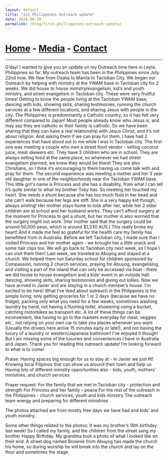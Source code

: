 ```yaml
---
layout: default
title: "1st Philippines Outreach update"
date: 2024-08-20
permalink: /blog/first-phillippines-outreach-update/
---
```

# [Home](/) - [Media](/media.html) - [Contact](/contact.html)
---
<div id="imageGallery"></div>

<script>
$(document).ready(function() {
  $('[data-fancybox="gallery"]').fancybox({
    loop: true, // Enable infinite loop (circular navigation)
    buttons: [
      "zoom",
      "slideShow",
      "fullScreen",
      "thumbs",
      "close"
    ],
    animationEffect: "fade", // Transition effect
    transitionDuration: 500, // Duration of the transition
    keyboard: true // Enable keyboard navigation (arrows)
  });
});

    // Array of image file names (replace with your actual file names)
    var imageFiles = ["image1.jpg", "image2.jpg", "image3.jpg", "image4.jpg", "image5.jpg", "image6.jpg", "image7.jpg", "image8.jpg", "image9.jpg", "image10.jpg", "image11.jpg", "image12.jpg", "image13.jpg", "image14.jpg", "image15.jpg", "image16.jpg", "image17.jpg", "image18.jpg", "image19.jpg", "image20.jpg", "image21.jpg", "image22.jpg", "image23.jpg", "image24.jpg", "image25.jpg", "image26.jpg", "image27.jpg", "image28.jpg"]; // Add more as needed

    // Reference to the gallery container
    var galleryContainer = document.getElementById('imageGallery');

    // Loop through image files and generate HTML
    imageFiles.forEach(function(fileName) {
        var imagePath = 'https://raw.githubusercontent.com/to3b/cranesntrains/main/_posts/week-12/' + fileName; // Adjust the path as necessary
        var caption = 'Image ' + fileName; // You can set dynamic captions here
        
        // Create <a> tag for each image
        var link = document.createElement('a');
        link.href = imagePath;
        link.setAttribute('data-fancybox', 'gallery'); // If using Fancybox or similar lightbox

        // Create <img> tag for each image
        var image = document.createElement('img');
        image.src = imagePath;
        image.alt = caption;

        // Append <img> to <a>
        link.appendChild(image);

        // Append <a> to gallery container
        galleryContainer.appendChild(link);
    });
</script>






























G’day! I wanted to give you an update on my Outreach time here in Leyte, Philippines so far. My outreach team has been in the Philippines since July 22nd now. We flew from Osaka to Manila to Tacloban City. We began our Outreach by helping with ministry at the YWAM base in Tacloban city for 2 weeks. We did house to house ministry/evangelism, kid’s and youth ministry, and street evangelism in Tacloban city. These were very fruitful times! Getting to know the people living at the Tacloban YWAM base, dancing with kids, showing skits, sharing testimonies, running the church services at a few different locations, and sharing Jesus with people in the city. The Philippines is predominantly a Catholic country, so it has felt very different compared to Japan! Most people already know who Jesus is, and may say they are catholic or their family is catholic. So we have been sharing that they can have a real relationship with Jesus Christ, and it’s not about religion. And asking them if we can pray for them. 
I have had 2 experiences that have stood out to me while I was in Tacloban city. The first one was meeting a couple who own a street food vendor - selling coconut juice, meat skewers etc. They have 3 children who are in school. They are always selling food at the same place, so whenever we had street evangelism planned, we knew they would be there! They are also Christians, so I think it’s encouraging to them having us come talk with and pray for them. The second experience was meeting a mother and her 3 year old daughter in one of the neighborhoods near the Tacloban YWAM base. This little girl's name is Princess and she has a disability, from what I can tell it’s quite similar to what my brother Toby has. So meeting her touched my heart. She needs a shunt because she has too much fluid in her head and she can’t walk because her legs are stiff. She is a very happy kid though, always smiling! Her mother stays home to look after her, while her 2 older children are at school and her husband works. They can’t afford surgery at the moment for Princess to get a shunt, but her mother is also worried that the surgery might not work. (Her mother said that the surgery could be around 50,000 peso, which is around $1,330 AUS.) This really broke my heart! And it made me feel so grateful for the health care my family has benefitted from in Australia. Before we left Tacloban city, I made sure that I visited Princess and her mother again - we brought her a little snack and some hair clips too. We will go back to Tacloban city next week, so I hope I can visit them then!
Last week, we traveled to Abuyog and stayed at a church. We helped them run Saturday school for children sponsored by Compassion, running 2 church services, praying for Abuyog, evangelising, and visiting a part of the island that can only be accessed via boat - there we did house to house evangelism and a kids’ event in an outside hall: dancing, showing skits, sharing testimonies and giving out lollies. 
Now we have arrived in Javier and are staying in a church member’s house. I’m excited to be here!
What I’ve liked about outreach in the Philippines is the simple living; only getting groceries for 1 or 2 days (because we have no fridge), packing only what you need for a few weeks, sometimes washing laundry by hand, not having a flushing toilet, showering using a bucket, catching motorbikes as transport etc. A lot of these things can be inconvenient, like having to go to the markets everyday for meat, veggies etc., not relying on your own car to take you places whenever you want (Usually the drivers here arrive 15 minutes early or late!), and not having the luxury of a laundry or western/Japanese bathroom! I’ve enjoyed it though! But I am missing some of the luxuries and conveniences I have in Australia and Japan.
Thank you for reading this outreach update! I’m looking forward to what is to come! 

Praise:
Having spaces big enough for us to stay at - in Javier we just fit!
Knowing local Filipinos that can show us around their town and help us
Having lots of different ministry opportunities also - kids, youth, mothers’ ministries, and church services

Prayer request:
For the family that we met in Tacloban city - protection and strength
For Princess and her family - peace 
For the rest of the outreach in the Philippines - church services, youth and kids ministry 
The outreach team energy and preparing for different ministries 

The photos attached are from mostly free days we have had and kids’ and youth ministry. 

Some other things related to the photos:
It was my brother’s 16th birthday last week! So I called my family, and the children from the street sang my brother Happy Birthday. My grandma took a photo of what I looked like on their end. 
A street dog named Brownie from Abuyog has made the church his home, so during worship he will break into the church and lay on the floor and sometimes the stage. 
